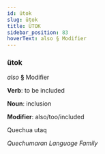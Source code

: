 ```yaml
---
id: ütok
slug: ütok
title: ÜTOK
sidebar_position: 83
hoverText: also § Modifier
---
```


### ütok

*also* **§** Modifier

**Verb**: to be included

**Noun**: inclusion

**Modifier**: also/too/included

Quechua utaq 

*Quechumaran Language Family*